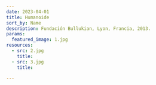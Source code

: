 ```yaml
---
date: 2023-04-01
title: Humanoide
sort_by: Name
description: Fundación Bullukian, Lyon, Francia, 2013.
params:
  featured_image: 1.jpg
resources:
  - src: 2.jpg
    title: 
  - src: 3.jpg
    title:

---
```

